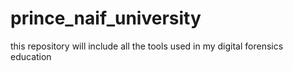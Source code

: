# prince_naif_university
this repository will include all the tools used in my digital forensics education
